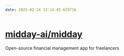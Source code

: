 ```yaml
---
date: 2025-02-24 13:14:45.629716
---
```


# [midday-ai/midday](https://github.com/midday-ai/midday)

Open-source financial management app for freelancers